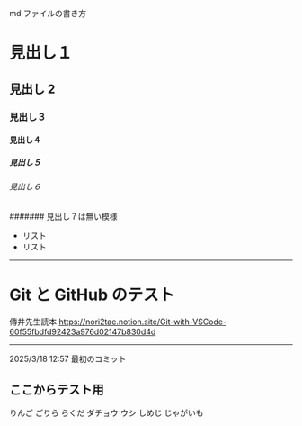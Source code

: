 md ファイルの書き方

# 見出し１

## 見出し 2

### 見出し３

#### 見出し４

##### 見出し５

###### 見出し６

####### 見出し７は無い模様

-   リスト
-   リスト

---

# Git と GitHub のテスト

傳井先生読本
https://nori2tae.notion.site/Git-with-VSCode-60f55fbdfd92423a976d02147b830d4d

---

2025/3/18 12:57 最初のコミット

## ここからテスト用

りんご
ごりら
らくだ
ダチョウ
ウシ
しめじ
じゃがいも
